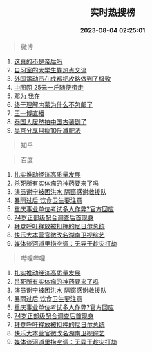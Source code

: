 <div align="center"><h2>实时热搜榜</h2><h4>2023-08-04 02:25:01</h4></div>

> 微博  

1. [这真的不是帝后吗](https://s.weibo.com/weibo?q=%23%E8%BF%99%E7%9C%9F%E7%9A%84%E4%B8%8D%E6%98%AF%E5%B8%9D%E5%90%8E%E5%90%97%23&t=31&band_rank=1&Refer=top)<br />
2. [自习室的大学生靠热点交流](https://s.weibo.com/weibo?q=%23%E8%87%AA%E4%B9%A0%E5%AE%A4%E7%9A%84%E5%A4%A7%E5%AD%A6%E7%94%9F%E9%9D%A0%E7%83%AD%E7%82%B9%E4%BA%A4%E6%B5%81%23&t=31&band_rank=2&Refer=top)<br />
3. [外国运动员在成都把攻略做到了极致](https://s.weibo.com/weibo?q=%23%E5%A4%96%E5%9B%BD%E8%BF%90%E5%8A%A8%E5%91%98%E5%9C%A8%E6%88%90%E9%83%BD%E6%8A%8A%E6%94%BB%E7%95%A5%E5%81%9A%E5%88%B0%E4%BA%86%E6%9E%81%E8%87%B4%23&t=31&band_rank=3&Refer=top)<br />
4. [中图网 25元一斤随便带走](https://s.weibo.com/weibo?q=%E4%B8%AD%E5%9B%BE%E7%BD%91%2025%E5%85%83%E4%B8%80%E6%96%A4%E9%9A%8F%E4%BE%BF%E5%B8%A6%E8%B5%B0&t=31&band_rank=4&Refer=top)<br />
5. [邓为 我在](https://s.weibo.com/weibo?q=%E9%82%93%E4%B8%BA%20%E6%88%91%E5%9C%A8&t=31&band_rank=5&Refer=top)<br />
6. [终于理解内蒙为什么不包邮了](https://s.weibo.com/weibo?q=%23%E7%BB%88%E4%BA%8E%E7%90%86%E8%A7%A3%E5%86%85%E8%92%99%E4%B8%BA%E4%BB%80%E4%B9%88%E4%B8%8D%E5%8C%85%E9%82%AE%E4%BA%86%23&t=31&band_rank=6&Refer=top)<br />
7. [王一博直播](https://s.weibo.com/weibo?q=%23%E7%8E%8B%E4%B8%80%E5%8D%9A%E7%9B%B4%E6%92%AD%23&t=31&band_rank=7&Refer=top)<br />
8. [泰国人居然拍中国古装剧了](https://s.weibo.com/weibo?q=%23%E6%B3%B0%E5%9B%BD%E4%BA%BA%E5%B1%85%E7%84%B6%E6%8B%8D%E4%B8%AD%E5%9B%BD%E5%8F%A4%E8%A3%85%E5%89%A7%E4%BA%86%23&t=31&band_rank=8&Refer=top)<br />
9. [吴京分享月瘦10斤减肥法](https://s.weibo.com/weibo?q=%23%E5%90%B4%E4%BA%AC%E5%88%86%E4%BA%AB%E6%9C%88%E7%98%A610%E6%96%A4%E5%87%8F%E8%82%A5%E6%B3%95%23&t=31&band_rank=9&Refer=top)<br />

> 知乎  


> 百度  

1. [扎实推动经济高质量发展](https://www.baidu.com/s?wd=%E6%89%8E%E5%AE%9E%E6%8E%A8%E5%8A%A8%E7%BB%8F%E6%B5%8E%E9%AB%98%E8%B4%A8%E9%87%8F%E5%8F%91%E5%B1%95&sa=fyb_news&rsv_dl=fyb_news)<br />
2. [杀死所有实体瘤的神药要来了吗](https://www.baidu.com/s?wd=%E6%9D%80%E6%AD%BB%E6%89%80%E6%9C%89%E5%AE%9E%E4%BD%93%E7%98%A4%E7%9A%84%E7%A5%9E%E8%8D%AF%E8%A6%81%E6%9D%A5%E4%BA%86%E5%90%97&sa=fyb_news&rsv_dl=fyb_news)<br />
3. [演员谢宁被困洪水 隔窗感谢救援队](https://www.baidu.com/s?wd=%E6%BC%94%E5%91%98%E8%B0%A2%E5%AE%81%E8%A2%AB%E5%9B%B0%E6%B4%AA%E6%B0%B4+%E9%9A%94%E7%AA%97%E6%84%9F%E8%B0%A2%E6%95%91%E6%8F%B4%E9%98%9F&sa=fyb_news&rsv_dl=fyb_news)<br />
4. [暴雨过后 饮食卫生要注意](https://www.baidu.com/s?wd=%E6%9A%B4%E9%9B%A8%E8%BF%87%E5%90%8E+%E9%A5%AE%E9%A3%9F%E5%8D%AB%E7%94%9F%E8%A6%81%E6%B3%A8%E6%84%8F&sa=fyb_news&rsv_dl=fyb_news)<br />
5. [重庆事业单位考试多人作弊?官方回应](https://www.baidu.com/s?wd=%E9%87%8D%E5%BA%86%E4%BA%8B%E4%B8%9A%E5%8D%95%E4%BD%8D%E8%80%83%E8%AF%95%E5%A4%9A%E4%BA%BA%E4%BD%9C%E5%BC%8A%3F%E5%AE%98%E6%96%B9%E5%9B%9E%E5%BA%94&sa=fyb_news&rsv_dl=fyb_news)<br />
6. [74岁正部级配合调查后首现身](https://www.baidu.com/s?wd=74%E5%B2%81%E6%AD%A3%E9%83%A8%E7%BA%A7%E9%85%8D%E5%90%88%E8%B0%83%E6%9F%A5%E5%90%8E%E9%A6%96%E7%8E%B0%E8%BA%AB&sa=fyb_news&rsv_dl=fyb_news)<br />
7. [拜登呼吁释放被扣押的尼日尔总统](https://www.baidu.com/s?wd=%E6%8B%9C%E7%99%BB%E5%91%BC%E5%90%81%E9%87%8A%E6%94%BE%E8%A2%AB%E6%89%A3%E6%8A%BC%E7%9A%84%E5%B0%BC%E6%97%A5%E5%B0%94%E6%80%BB%E7%BB%9F&sa=fyb_news&rsv_dl=fyb_news)<br />
8. [快乐大本营官微改名湖南卫视综艺](https://www.baidu.com/s?wd=%E5%BF%AB%E4%B9%90%E5%A4%A7%E6%9C%AC%E8%90%A5%E5%AE%98%E5%BE%AE%E6%94%B9%E5%90%8D%E6%B9%96%E5%8D%97%E5%8D%AB%E8%A7%86%E7%BB%BC%E8%89%BA&sa=fyb_news&rsv_dl=fyb_news)<br />
9. [媒体谈河道里捞空调：无异于趁灾打劫](https://www.baidu.com/s?wd=%E5%AA%92%E4%BD%93%E8%B0%88%E6%B2%B3%E9%81%93%E9%87%8C%E6%8D%9E%E7%A9%BA%E8%B0%83%EF%BC%9A%E6%97%A0%E5%BC%82%E4%BA%8E%E8%B6%81%E7%81%BE%E6%89%93%E5%8A%AB&sa=fyb_news&rsv_dl=fyb_news)<br />

> 哔哩哔哩  

1. [扎实推动经济高质量发展](https://www.baidu.com/s?wd=%E6%89%8E%E5%AE%9E%E6%8E%A8%E5%8A%A8%E7%BB%8F%E6%B5%8E%E9%AB%98%E8%B4%A8%E9%87%8F%E5%8F%91%E5%B1%95&sa=fyb_news&rsv_dl=fyb_news)<br />
2. [杀死所有实体瘤的神药要来了吗](https://www.baidu.com/s?wd=%E6%9D%80%E6%AD%BB%E6%89%80%E6%9C%89%E5%AE%9E%E4%BD%93%E7%98%A4%E7%9A%84%E7%A5%9E%E8%8D%AF%E8%A6%81%E6%9D%A5%E4%BA%86%E5%90%97&sa=fyb_news&rsv_dl=fyb_news)<br />
3. [演员谢宁被困洪水 隔窗感谢救援队](https://www.baidu.com/s?wd=%E6%BC%94%E5%91%98%E8%B0%A2%E5%AE%81%E8%A2%AB%E5%9B%B0%E6%B4%AA%E6%B0%B4+%E9%9A%94%E7%AA%97%E6%84%9F%E8%B0%A2%E6%95%91%E6%8F%B4%E9%98%9F&sa=fyb_news&rsv_dl=fyb_news)<br />
4. [暴雨过后 饮食卫生要注意](https://www.baidu.com/s?wd=%E6%9A%B4%E9%9B%A8%E8%BF%87%E5%90%8E+%E9%A5%AE%E9%A3%9F%E5%8D%AB%E7%94%9F%E8%A6%81%E6%B3%A8%E6%84%8F&sa=fyb_news&rsv_dl=fyb_news)<br />
5. [重庆事业单位考试多人作弊?官方回应](https://www.baidu.com/s?wd=%E9%87%8D%E5%BA%86%E4%BA%8B%E4%B8%9A%E5%8D%95%E4%BD%8D%E8%80%83%E8%AF%95%E5%A4%9A%E4%BA%BA%E4%BD%9C%E5%BC%8A%3F%E5%AE%98%E6%96%B9%E5%9B%9E%E5%BA%94&sa=fyb_news&rsv_dl=fyb_news)<br />
6. [74岁正部级配合调查后首现身](https://www.baidu.com/s?wd=74%E5%B2%81%E6%AD%A3%E9%83%A8%E7%BA%A7%E9%85%8D%E5%90%88%E8%B0%83%E6%9F%A5%E5%90%8E%E9%A6%96%E7%8E%B0%E8%BA%AB&sa=fyb_news&rsv_dl=fyb_news)<br />
7. [拜登呼吁释放被扣押的尼日尔总统](https://www.baidu.com/s?wd=%E6%8B%9C%E7%99%BB%E5%91%BC%E5%90%81%E9%87%8A%E6%94%BE%E8%A2%AB%E6%89%A3%E6%8A%BC%E7%9A%84%E5%B0%BC%E6%97%A5%E5%B0%94%E6%80%BB%E7%BB%9F&sa=fyb_news&rsv_dl=fyb_news)<br />
8. [快乐大本营官微改名湖南卫视综艺](https://www.baidu.com/s?wd=%E5%BF%AB%E4%B9%90%E5%A4%A7%E6%9C%AC%E8%90%A5%E5%AE%98%E5%BE%AE%E6%94%B9%E5%90%8D%E6%B9%96%E5%8D%97%E5%8D%AB%E8%A7%86%E7%BB%BC%E8%89%BA&sa=fyb_news&rsv_dl=fyb_news)<br />
9. [媒体谈河道里捞空调：无异于趁灾打劫](https://www.baidu.com/s?wd=%E5%AA%92%E4%BD%93%E8%B0%88%E6%B2%B3%E9%81%93%E9%87%8C%E6%8D%9E%E7%A9%BA%E8%B0%83%EF%BC%9A%E6%97%A0%E5%BC%82%E4%BA%8E%E8%B6%81%E7%81%BE%E6%89%93%E5%8A%AB&sa=fyb_news&rsv_dl=fyb_news)<br />
